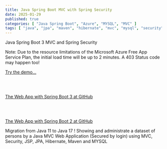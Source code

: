 ```yaml
---
title: Java Spring Boot MVC with Spring Security
date: 2025-01-29
published: true
categories: [ "Java Spring Boot", "Azure", "MYSQL", "MVC" ]
tags: [ "java", "jpa", "maven", "hibernate", "mvc", "mysql", "security", "azure", "mvc" ]
---
```


Java Spring Boot 3 MVC and Spring Security

<p>Note: Due to the resource limitations of the Microsoft Azure Free App Service Plan, the initial load time will be up to 2 minutes. A 403 Status code may happen too!</p>

<a href="https://pso-mvc-secure.azurewebsites.net" target="_blank" title="Java Spring Boot 3 Security">Try the demo...</a>
 
 
<br /><br />

<a href="https://github.com/persteenolsen/spring-boot-3-mvc-security" target="_blank">The Web App with Spring Boot 3 at GitHub</a>

<br /><br />

<a href="https://github.com/persteenolsen/springboot-mvc-security" target="_blank">The Web App with Spring Boot 2 at GitHub</a>


Migration from Java 11 to Java 17 ! Showing and administrate a dataset of persons by a Java MVC Web Application (Secured by login) using MVC, Security, JSP, JPA, Hibernate, Maven and MYSQL





